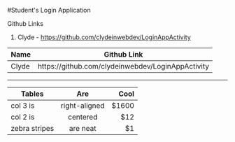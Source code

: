 #Student's Login Application

Github Links
1. Clyde - https://github.com/clydeinwebdev/LoginAppActivity

<table>
	<thead>
		<tr>
			<th>Name</th>
			<th>Github Link</th>
		</tr>
	</thead>
	<tbody>
		<tr>
			<td>Clyde</td>
			<td>https://github.com/clydeinwebdev/LoginAppActivity</td>
		</tr>
	</tbody>
</table>
<hr/>

| Tables        | Are           | Cool  |
| ------------- |:-------------:| -----:|
| col 3 is      | right-aligned | $1600 |
| col 2 is      | centered      |   $12 |
| zebra stripes | are neat      |    $1 |
